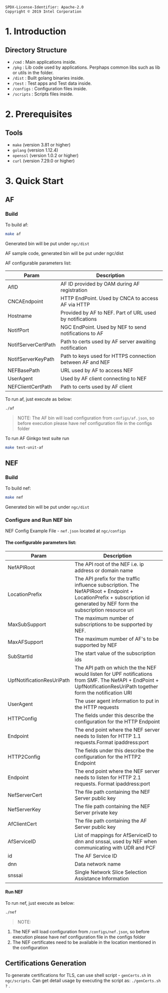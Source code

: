 ```text
SPDX-License-Identifier: Apache-2.0
Copyright © 2019 Intel Corporation 
```
# 1. Introduction
## Directory Structure
- `/cmd` : Main applications inside. 
- `/pkg` : Lib code used by applications. Perphaps common libs such as lib or utils in the folder. 
- `/dist` : Built golang binaries inside. 
- `/test` : Test apps and Test data inside. 
- `/configs` : Configuration files inside. 
- `/scripts` : Scripts files inside. 

# 2. Prerequisites

## Tools
- `make` (version 3.81 or higher)
- `golang` (version 1.12.4)
- `openssl` (version 1.0.2 or higher)
- `curl` (version 7.29.0 or higher)

# 3. Quick Start

## AF
### Build

To build af:

```sh
make af
```
Generated bin will be put under `ngc/dist`

AF sample code, generated bin will be put under ngc/dist


AF configurable parameters list:

| Param              | Description                                               |
|--------------------|-----------------------------------------------------------|
| AfID               | AF ID provided by OAM during AF registration              |
| CNCAEndpoint       | HTTP EndPoint. Used by CNCA to access AF via HTTP         |
| Hostname           | Provided by AF to NEF. Part of URL used by  notifications |
| NotifPort          | NGC EndPoint. Used by NEF to send notifications to AF     |
| NotifServerCertPath| Path to certs used by AF server awaiting notification     |
| NotifServerKeyPath | Path to keys used for HTTPS connection between AF and NEF |
| NEFBasePath        | URL used by AF to access NEF                              |
| UserAgent          | Used by AF client connecting to NEF                       |
| NEFClientCertPath  | Path to certs used by AF client                           | 

To run af, just execute as below:
```sh
./af
```

> NOTE: The AF bin will load configuration from `configs/af.json`, so before execution please have nef configuration file in the configs folder

To run AF Ginkgo test suite run

```sh
make test-unit-af
```

## NEF

### Build

To build nef:

```sh
make nef
```
Generated bin will be put under `ngc/dist`

### Configure and Run NEF bin

NEF Config Example File - `nef.json` located at `ngc/configs`

#### The configurable parameters list:

| Param         | Description                                              |
|---------------|----------------------------------------------------------|
| NefAPIRoot    | The API root of the NEF i.e. ip address or domain name   |
| LocationPrefix| The API prefix for the traffic influence subscription. The NefAPIRoot + Endpoint + LocationPrefix + subscription id generated by NEF form the subscription resource uri       |
| MaxSubSupport | The maximum number of subscriptions to be supported by NEF.                 |
| MaxAFSupport  | The maximum number of AF's to be supported by NEF           |
| SubStartId    | The start value of  the subscription ids              |
| UpfNotificationResUriPath | The API path on which the the NEF would listen for UPF notifications from SMF. The NefAPI + EndPoint + UpfNotificationResUriPath together form the notification URI |
| UserAgent     | The user agent information to put in the HTTP requests|
| HTTPConfig    | The fields under this describe the configuration for the HTTP Endpoint |
| Endpoint      | The end point where the NEF server needs to listen for HTTP 1.1 requests.Format ipaddress:port |
| HTTP2Config   | The fields under this describe the configuration for the HTTP2 Endpoint |
| Endpoint      | The end point where the NEF server needs to listen for HTTP 2.1 requests. Format ipaddress:port |
| NefServerCert | The file path containing the NEF Server public key    |
| NefServerKey  | The file path containing the NEF Server private key   |
| AfClientCert  | The file path containing the AF Server public key     |
| AfServiceID   | List of mappings for AfServiceID to dnn and snssai, used by NEF when communicating with UDR and PCF |
| id            | The AF Service ID  |
| dnn           | Data network name |
| snssai        | Single Network Slice Selection Assistance Information |

#### Run NEF
To run nef, just execute as below:
```sh
./nef
```
> NOTE: 
1. The NEF will load configuration from `/configs/nef.json`, so before execution please have nef configuration file in the configs folder
2. The NEF certificates need to be available in the location mentioned in the configuration

## Certifications Generation

To generate certifications for TLS, can use shell script - `genCerts.sh` in `ngc/scripts`. 
Can get detail usage by executing the script as: `./genCerts.sh ?` .
